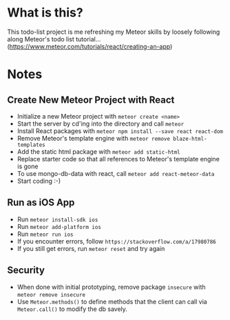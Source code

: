 # What is this?

This todo-list project is me refreshing my Meteor skills by loosely following along Meteor's todo list tutorial... (https://www.meteor.com/tutorials/react/creating-an-app)

# Notes

## Create New Meteor Project with React

- Initialize a new Meteor project with `meteor create <name>`
- Start the server by cd'ing into the directory and call `meteor`
- Install React packages with `meteor npm install --save react react-dom`
- Remove Meteor's template engine with `meteor remove blaze-html-templates`
- Add the static html package with `meteor add static-html`
- Replace starter code so that all references to Meteor's template engine is gone
- To use mongo-db-data with react, call `meteor add react-meteor-data`
- Start coding :-)

## Run as iOS App

- Run `meteor install-sdk ios`
- Run `meteor add-platform ios`
- Run `meteor run ios`
- If you encounter errors, follow `https://stackoverflow.com/a/17980786`
- If you still get errors, run `meteor reset` and try again

## Security

- When done with initial prototyping, remove package `insecure` with `meteor remove insecure`
- Use `Meteor.methods()` to define methods that the client can call via `Meteor.call()` to modify the db savely.

